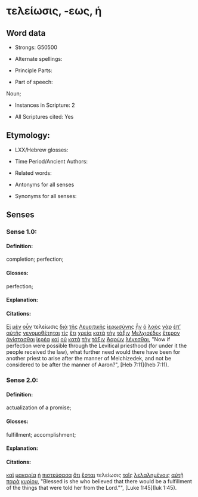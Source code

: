 # τελείωσις, -εως, ἡ

<!-- Status: S2=NeedsFinalCheck -->
<!-- Lexica used for edits: BDAG, FFM, LN, A-S -->

## Word data

* Strongs: G50500

* Alternate spellings:

* Principle Parts: 

* Part of speech: 

Noun;

* Instances in Scripture: 2

* All Scriptures cited: Yes

## Etymology: 

* LXX/Hebrew glosses: 

* Time Period/Ancient Authors: 

* Related words: 

* Antonyms for all senses

* Synonyms for all senses: 

## Senses 

### Sense 1.0:

#### Definition: 

completion; perfection;

#### Glosses:

perfection;

#### Explanation:

#### Citations:

[Εἰ](../G14870/01.md) [μὲν](../G33030/01.md) [οὖν](../G37670/01.md) τελείωσις [διὰ](../G12230/01.md) [τῆς](../G35880/01.md) [Λευειτικῆς](../G30200/01.md) [ἱερωσύνης](../G24200/01.md) [ἦν](../G99999/01.md) [ὁ](../G35880/01.md) [λαὸς](../G29920/01.md) [γὰρ](../G10630/01.md) [ἐπ’](../G19090/01.md) [αὐτῆς](../G08460/01.md) [νενομοθέτηται](../G35490/01.md) [τίς](../G51010/01.md) [ἔτι](../G20890/01.md) [χρεία](../G55320/01.md) [κατὰ](../G25960/01.md) [τὴν](../G35880/01.md) [τάξιν](../G50100/01.md) [Μελχισέδεκ](../G31980/01.md) [ἕτερον](../G20870/01.md) [ἀνίστασθαι](../G04500/01.md) [ἱερέα](../G24090/01.md) [καὶ](../G25320/01.md) [οὐ](../G37560/01.md) [κατὰ](../G25960/01.md) [τὴν](../G35880/01.md) [τάξιν](../G50100/01.md) [Ἀαρὼν](../G00020/01.md) [λέγεσθαι](../G30040/01.md), 
"Now if perfection were possible through the Levitical priesthood (for under it the people received the law), what further need would there have been for another priest to arise after the manner of Melchizedek, and not be considered to be after the manner of Aaron?", 
[Heb 7:11](heb 7:11).  

### Sense 2.0:

#### Definition: 

actualization of a promise;

#### Glosses:

fulfillment; accomplishment;

#### Explanation:

#### Citations:

[καὶ](../G25320/01.md) [μακαρία](../G31070/01.md) [ἡ](../G35880/01.md) [πιστεύσασα](../G41000/01.md) [ὅτι](../G37540/01.md) [ἔσται](../G99999/01.md) τελείωσις [τοῖς](../G35880/01.md) [λελαλημένοις](../G29800/01.md) [αὐτῇ](../G08460/01.md) [παρὰ](../G38440/01.md) [κυρίου](../G29620/01.md), 
"Blessed is she who believed that there would be a fulfillment of the things that were told her from the Lord."", 
[Luke 1:45](luk 1:45).